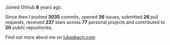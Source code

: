 Joined Github **8** years ago.

Since then I pushed **3035** commits, opened **26** issues, submitted **26** pull requests, received **237** stars across **77** personal projects and contributed to **20** public repositories.

Find out more about me on [lukasbach.com](https://lukasbach.com)
